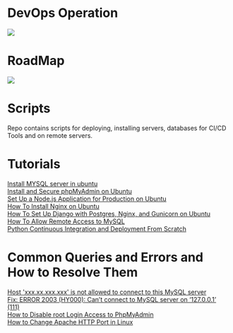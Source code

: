 # DevOps Operation
<img src="https://miro.medium.com/max/3964/1*AwvDJDfErlD34ox2QpwGoA.png">

<h1>RoadMap</h1>
<img src="https://roadmap.sh/roadmaps/devops.png">
<h1>Scripts</h1>
Repo contains scripts for deploying, installing servers, databases for CI/CD Tools and on remote servers.


<h1> Tutorials </h1>
<a href="https://www.digitalocean.com/community/tutorials/how-to-install-mysql-on-ubuntu-18-04">Install MYSQL server in ubuntu</a><br>
<a href="https://www.digitalocean.com/community/tutorials/how-to-install-and-secure-phpmyadmin-on-ubuntu-18-04">Install and Secure phpMyAdmin on Ubuntu</a><br>
<a href="https://www.digitalocean.com/community/tutorials/how-to-set-up-a-node-js-application-for-production-on-ubuntu-16-04">Set Up a Node.js Application for Production on Ubuntu</a><br>
<a href="https://www.digitalocean.com/community/tutorials/how-to-install-nginx-on-ubuntu-16-04">How To Install Nginx on Ubuntu</a><br>
<a href="https://www.digitalocean.com/community/tutorials/how-to-set-up-django-with-postgres-nginx-and-gunicorn-on-ubuntu-14-04">How To Set Up Django with Postgres, Nginx, and Gunicorn on Ubuntu</a><br>
<a href="https://www.digitalocean.com/community/tutorials/how-to-allow-remote-access-to-mysql">How To Allow Remote Access to MySQL</a> <br>
<a href="https://semaphoreci.com/blog/python-continuous-integration-continuous-delivery">Python Continuous Integration and Deployment From Scratch</a> <br>

<h1> Common Queries and Errors and How to Resolve Them</h1>
<a href="https://stackoverflow.com/a/1559992/9463686">Host 'xxx.xx.xxx.xxx' is not allowed to connect to this MySQL server </a><br>
<a href="https://www.tecmint.com/fix-error-2003-hy000-cant-connect-to-mysql-server-on-127-0-0-1-111/">Fix: ERROR 2003 (HY000): Can’t connect to MySQL server on ‘127.0.0.1’ (111)</a><br>
<a href="https://www.tecmint.com/disable-root-login-access-to-phpmyadmin/">How to Disable root Login Access to PhpMyAdmin</a><br>
<a href="https://www.tecmint.com/change-apache-port-in-linux/">How to Change Apache HTTP Port in Linux</a>
